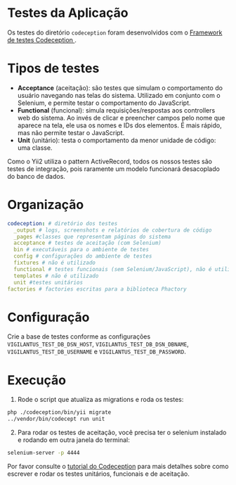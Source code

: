 # Testes da Aplicação

Os testes do diretório `codeception` foram desenvolvidos com o
[Framework de testes Codeception ](http://codeception.com/).

# Tipos de testes

* **Acceptance** (aceitação): são testes que simulam o comportamento do usuário
  navegando nas telas do sistema. Utilizado em conjunto com o Selenium, e permite
  testar o comportamento do JavaScript.
* **Functional** (funcional): simula requisições/respostas aos controllers web
  do sistema. Ao invés de clicar e preencher campos pelo nome que aparece na tela,
  ele usa os nomes e IDs dos elementos. É mais rápido, mas não permite testar o
  JavaScript.
* **Unit** (unitário): testa o comportamento da menor unidade de código: uma classe.

Como o Yii2 utiliza o pattern ActiveRecord, todos os nossos testes são testes de
integração, pois raramente um modelo funcionará desacoplado do banco de dados.

# Organização

```yaml
codeception: # diretório dos testes
  _output # logs, screenshots e relatórios de cobertura de código
  _pages #classes que representam páginas do sistema
  acceptance # testes de aceitação (com Selenium)
  bin # executáveis para o ambiente de testes
  config # configurações do ambiente de testes
  fixtures # não é utilizado
  functional # testes funcionais (sem Selenium/JavaScript), não é utilizado
  templates # não é utilizado
  unit #testes unitários
factories # factories escritas para a biblioteca Phactory
```

# Configuração

Crie a base de testes conforme as configurações `VIGILANTUS_TEST_DB_DSN_HOST`,
`VIGILANTUS_TEST_DB_DSN_DBNAME`, `VIGILANTUS_TEST_DB_USERNAME` e
`VIGILANTUS_TEST_DB_PASSWORD`.

# Execução

1. Rode o script que atualiza as migrations e roda os testes:

```bash
php ./codeception/bin/yii migrate
../vendor/bin/codecept run unit
```

2. Para rodar os testes de aceitação, você precisa ter o selenium instalado e
rodando em outra janela do terminal:

```bash
selenium-server -p 4444
```

Por favor consulte o [tutorial do Codeception](http://codeception.com/docs/01-Introduction)
para mais detalhes sobre como escrever e rodar os testes unitários, funcionais
e de aceitação.
